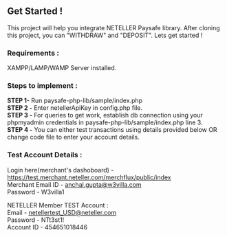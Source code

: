 <h2>Get Started ! </h2>
This project will help you integrate NETELLER Paysafe library. After cloning this project, you can "WITHDRAW" and "DEPOSIT". Lets get started !

### Requirements :

XAMPP/LAMP/WAMP Server installed.

### Steps to implement :
 
 <b>STEP 1-</b> Run paysafe-php-lib/sample/index.php<br>
 <b>STEP 2 -</b> Enter netellerApiKey in config.php file.<br>
 <b>STEP 3 -</b> For queries to get work, establish db connection using your phpmyadmin credentials in paysafe-php-lib/sample/index.php line 3.<br>
 <b>STEP 4 -</b> You can either test transactions using details provided below OR change code file to enter your account details.<br>

### Test Account Details :

Login here(merchant's dashoboard) - https://test.merchant.neteller.com/merchflux/public/index <br />
Merchant Email ID - anchal.gupta@w3villa.com <br/>
Password - W3villa1 <br/>

NETELLER Member TEST Account : <br/>
Email - netellertest_USD@neteller.com <br/>
Password - NTt3st1! <br/>
Account ID - 454651018446 <br/>
